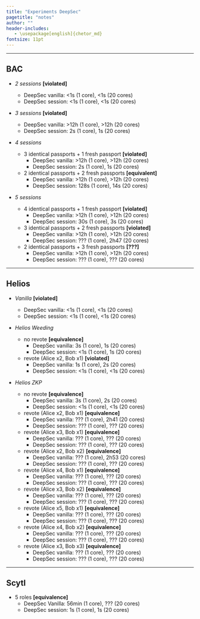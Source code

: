 ```yaml
---
title: "Experiments DeepSec"
pagetitle: "notes"
author: ""
header-includes:
   - \usepackage[english]{chetor_md}
fontsize: 11pt
---
```


-------

BAC
-------

* *2 sessions* **[violated]**
  - DeepSec vanilla: <1s (1 core), <1s (20 cores)
  - DeepSec session: <1s (1 core), <1s (20 cores)

* *3 sessions* **[violated]**
  - DeepSec vanilla: >12h (1 core), >12h (20 cores)
  - DeepSec session: 2s (1 core), 1s (20 cores)

* *4 sessions*
  + 3 identical passports + 1 fresh passport **[violated]**
    - DeepSec vanilla: >12h (1 core), >12h (20 cores)
    - DeepSec session: 2s (1 core), 1s (20 cores)
  + 2 identical passports + 2 fresh passports **[equivalent]**
    - DeepSec vanilla: >12h (1 core), >12h (20 cores)
    - DeepSec session: 128s (1 core), 14s (20 cores)

* *5 sessions*
  + 4 identical passports + 1 fresh passport **[violated]**
    - DeepSec vanilla: >12h (1 core), >12h (20 cores)
    - DeepSec session: 30s (1 core), 3s (20 cores)
  + 3 identical passports + 2 fresh passports **[violated]**
    - DeepSec vanilla: >12h (1 core), >12h (20 cores)
    - DeepSec session: ??? (1 core), 2h47 (20 cores)
  + 2 identical passports + 3 fresh passports **[???]**
    - DeepSec vanilla: >12h (1 core), >12h (20 cores)
    - DeepSec session: ??? (1 core), ??? (20 cores)


-------

Helios
-------

* *Vanilla* **[violated]**
  - DeepSec vanilla: <1s (1 core), <1s (20 cores)
  - DeepSec session: <1s (1 core), <1s (20 cores)

* *Helios Weeding*
  + no revote **[equivalence]**
    - DeepSec vanilla: 3s (1 core), 1s (20 cores)
    - DeepSec session: <1s (1 core), 1s (20 cores)
  + revote (Alice x2, Bob x1) **[violated]**
    - DeepSec vanilla: 1s (1 core), 2s (20 cores)
    - DeepSec session: <1s (1 core), <1s (20 cores)

* *Helios ZKP*
  + no revote **[equivalence]**
    - DeepSec vanilla: 3s (1 core), 2s (20 cores)
    - DeepSec session: <1s (1 core), <1s (20 cores)
  + revote (Alice x2, Bob x1) **[equivalence]**
    - DeepSec vanilla: ??? (1 core), 2h41 (20 cores)
    - DeepSec session: ??? (1 core), ??? (20 cores)
  + revote (Alice x3, Bob x1) **[equivalence]**
    - DeepSec vanilla: ??? (1 core), ??? (20 cores)
    - DeepSec session: ??? (1 core), ??? (20 cores)
  + revote (Alice x2, Bob x2) **[equivalence]**
    - DeepSec vanilla: ??? (1 core), 2h53 (20 cores)
    - DeepSec session: ??? (1 core), ??? (20 cores)
  + revote (Alice x4, Bob x1) **[equivalence]**
    - DeepSec vanilla: ??? (1 core), ??? (20 cores)
    - DeepSec session: ??? (1 core), ??? (20 cores)
  + revote (Alice x3, Bob x2) **[equivalence]**
    - DeepSec vanilla: ??? (1 core), ??? (20 cores)
    - DeepSec session: ??? (1 core), ??? (20 cores)
  + revote (Alice x5, Bob x1) **[equivalence]**
    - DeepSec vanilla: ??? (1 core), ??? (20 cores)
    - DeepSec session: ??? (1 core), ??? (20 cores)
  + revote (Alice x4, Bob x2) **[equivalence]**
    - DeepSec vanilla: ??? (1 core), ??? (20 cores)
    - DeepSec session: ??? (1 core), ??? (20 cores)
  + revote (Alice x3, Bob x3) **[equivalence]**
    - DeepSec vanilla: ??? (1 core), ??? (20 cores)
    - DeepSec session: ??? (1 core), ??? (20 cores)

-------

Scytl
-------

* 5 roles **[equivalence]**
  - DeepSec Vanilla: 56min (1 core), ??? (20 cores)
  - DeepSec session: 1s (1 core), 1s (20 cores)
